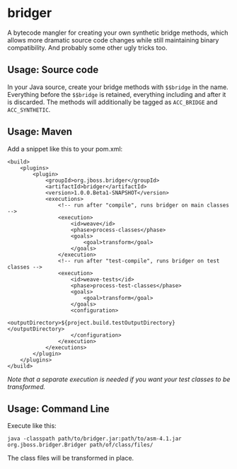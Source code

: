 bridger
=======

A bytecode mangler for creating your own synthetic bridge methods, which allows more dramatic source code changes while still maintaining binary compatibility.  And probably some other ugly tricks too.

Usage: Source code
------------------
In your Java source, create your bridge methods with `$$bridge` in the name.  Everything before the `$$bridge` is retained, everything including and after it is discarded.  The methods will additionally be tagged as `ACC_BRIDGE` and `ACC_SYNTHETIC`.

Usage: Maven
------------
Add a snippet like this to your pom.xml:

    <build>
        <plugins>
            <plugin>
                <groupId>org.jboss.bridger</groupId>
                <artifactId>bridger</artifactId>
                <version>1.0.0.Beta1-SNAPSHOT</version>
                <executions>
                    <!-- run after "compile", runs bridger on main classes -->
                    <execution>
                        <id>weave</id>
                        <phase>process-classes</phase>
                        <goals>
                            <goal>transform</goal>
                        </goals>
                    </execution>
                    <!-- run after "test-compile", runs bridger on test classes -->
                    <execution>
                        <id>weave-tests</id>
                        <phase>process-test-classes</phase>
                        <goals>
                            <goal>transform</goal>
                        </goals>
                        <configuration>
                            <outputDirectory>${project.build.testOutputDirectory}</outputDirectory>
                        </configuration>
                    </execution>
                </executions>
            </plugin>
        </plugins>
    </build>

_Note that a separate execution is needed if you want your test classes to be transformed._

Usage: Command Line
-------------------
Execute like this:

    java -classpath path/to/bridger.jar:path/to/asm-4.1.jar org.jboss.bridger.Bridger path/of/class/files/

The class files will be transformed in place.
